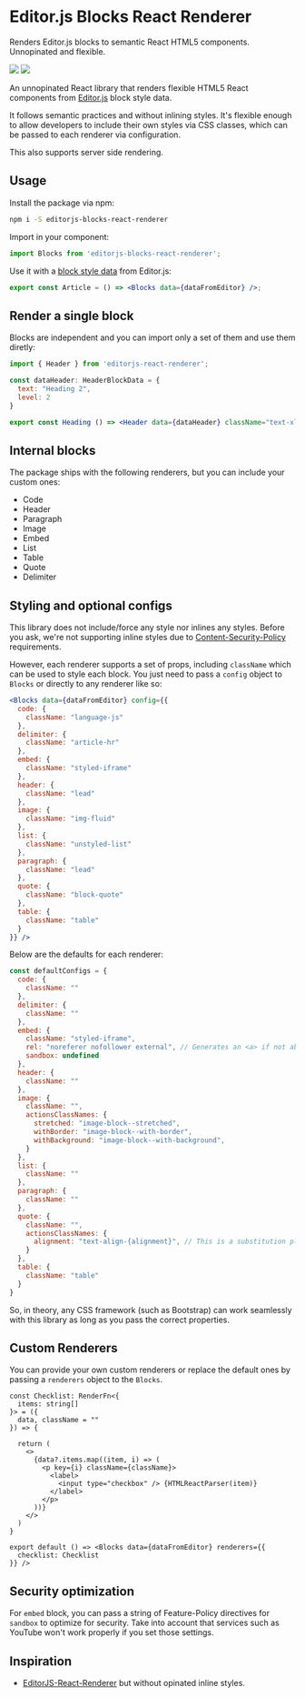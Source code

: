 # Editor.js Blocks React Renderer

Renders Editor.js blocks to semantic React HTML5 components. Unnopinated and flexible.

[![](https://flat.badgen.net/npm/v/editorjs-blocks-react-renderer?icon=npm)](https://www.npmjs.com/package/editorjs-blocks-react-renderer)
[![](https://flat.badgen.net/npm/license/editorjs-blocks-react-renderer)](https://www.npmjs.com/package/editorjs-blocks-react-renderer)

An unnopinated React library that renders flexible HTML5 React components from [Editor.js](https://editorjs.io/) block style data.

It follows semantic practices and without inlining styles. It's flexible enough to allow developers to include their own styles via CSS classes, which can be passed to each renderer via configuration.

This also supports server side rendering.

## Usage

Install the package via npm:
```sh
npm i -S editorjs-blocks-react-renderer
```

Import in your component:
```js
import Blocks from 'editorjs-blocks-react-renderer';
```

Use it with a [block style data](https://editorjs.io/saving-data) from Editor.js:
```jsx
export const Article = () => <Blocks data={dataFromEditor} />;
```

## Render a single block

Blocks are independent and you can import only a set of them and use them diretly:
```jsx
import { Header } from 'editorjs-react-renderer';

const dataHeader: HeaderBlockData = {
  text: "Heading 2",
  level: 2
}

export const Heading () => <Header data={dataHeader} className="text-xl" />;
```

## Internal blocks

The package ships with the following renderers, but you can include your custom ones:
- Code
- Header
- Paragraph
- Image
- Embed
- List
- Table
- Quote
- Delimiter

## Styling and optional configs

This library does not include/force any style nor inlines any styles. Before you ask, we're not supporting inline styles due to [Content-Security-Policy](https://developer.mozilla.org/en-US/docs/Web/HTTP/CSP) requirements.

However, each renderer supports a set of props, including `className` which can be used to style each block. You just need to pass a `config` object to `Blocks` or directly to any renderer like so:

```jsx
<Blocks data={dataFromEditor} config={{
  code: {
    className: "language-js"
  },
  delimiter: {
    className: "article-hr"
  },
  embed: {
    className: "styled-iframe"
  },
  header: {
    className: "lead"
  },
  image: {
    className: "img-fluid"
  },
  list: {
    className: "unstyled-list"
  },
  paragraph: {
    className: "lead"
  },
  quote: {
    className: "block-quote"
  },
  table: {
    className: "table"
  }
}} />
```

Below are the defaults for each renderer:

```js
const defaultConfigs = {
  code: {
    className: ""
  },
  delimiter: {
    className: ""
  },
  embed: {
    className: "styled-iframe",
    rel: "noreferer nofollower external", // Generates an <a> if not able to receive an "embed" property
    sandbox: undefined
  },
  header: {
    className: ""
  },
  image: {
    className: "",
    actionsClassNames: {
      stretched: "image-block--stretched",
      withBorder: "image-block--with-border",
      withBackground: "image-block--with-background",
    }
  },
  list: {
    className: ""
  },
  paragraph: {
    className: ""
  },
  quote: {
    className: "",
    actionsClassNames: {
      alignment: "text-align-{alignment}", // This is a substitution placeholder: left or center.
    }
  },
  table: {
    className: "table"
  }
}
```

So, in theory, any CSS framework (such as Bootstrap) can work seamlessly with this library as long as you pass the correct properties.

## Custom Renderers

You can provide your own custom renderers or replace the default ones by passing a `renderers` object to the `Blocks`.

```tsx
const Checklist: RenderFn<{
  items: string[]
}> = ({
  data, className = ""
}) => {

  return (
    <>
      {data?.items.map((item, i) => (
        <p key={i} className={className}>
          <label>
            <input type="checkbox" /> {HTMLReactParser(item)}
          </label>
        </p>
      ))}
    </>
  )
}

export default () => <Blocks data={dataFromEditor} renderers={{
  checklist: Checklist
}} />
```

## Security optimization

For `embed` block, you can pass a string of Feature-Policy directives for `sandbox` to optimize for security. Take into account that services such as YouTube won't work properly if you set those settings.


## Inspiration

- [EditorJS-React-Renderer](https://github.com/BomdiZane/EditorJS-React-Renderer) but without opinated inline styles.
